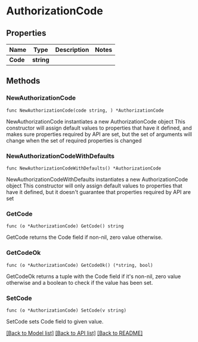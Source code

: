 # AuthorizationCode

## Properties

Name | Type | Description | Notes
------------ | ------------- | ------------- | -------------
**Code** | **string** |  | 

## Methods

### NewAuthorizationCode

`func NewAuthorizationCode(code string, ) *AuthorizationCode`

NewAuthorizationCode instantiates a new AuthorizationCode object
This constructor will assign default values to properties that have it defined,
and makes sure properties required by API are set, but the set of arguments
will change when the set of required properties is changed

### NewAuthorizationCodeWithDefaults

`func NewAuthorizationCodeWithDefaults() *AuthorizationCode`

NewAuthorizationCodeWithDefaults instantiates a new AuthorizationCode object
This constructor will only assign default values to properties that have it defined,
but it doesn't guarantee that properties required by API are set

### GetCode

`func (o *AuthorizationCode) GetCode() string`

GetCode returns the Code field if non-nil, zero value otherwise.

### GetCodeOk

`func (o *AuthorizationCode) GetCodeOk() (*string, bool)`

GetCodeOk returns a tuple with the Code field if it's non-nil, zero value otherwise
and a boolean to check if the value has been set.

### SetCode

`func (o *AuthorizationCode) SetCode(v string)`

SetCode sets Code field to given value.



[[Back to Model list]](../README.md#documentation-for-models) [[Back to API list]](../README.md#documentation-for-api-endpoints) [[Back to README]](../README.md)


